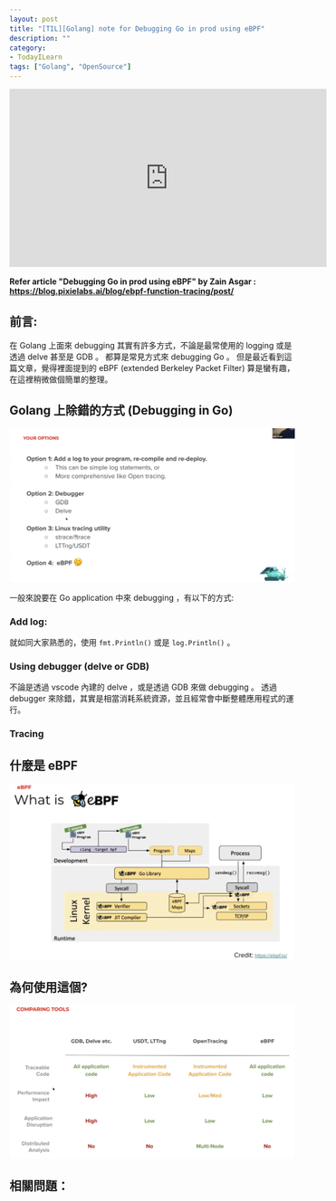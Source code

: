 ```yaml
---
layout: post
title: "[TIL][Golang] note for Debugging Go in prod using eBPF"
description: ""
category: 
- TodayILearn
tags: ["Golang", "OpenSource"]
---
```


<iframe width="560" height="315" src="https://www.youtube.com/embed/0mxUU_--dDM" frameborder="0" allow="accelerometer; autoplay; clipboard-write; encrypted-media; gyroscope; picture-in-picture" allowfullscreen></iframe>

**Refer article "Debugging Go in prod using eBPF" by Zain Asgar : https://blog.pixielabs.ai/blog/ebpf-function-tracing/post/**

## 前言:

在 Golang 上面來 debugging 其實有許多方式，不論是最常使用的 logging 或是透過 delve 甚至是 GDB 。 都算是常見方式來 debugging Go 。 但是最近看到這篇文章，覺得裡面提到的 eBPF (extended Berkeley Packet Filter) 算是蠻有趣，在這裡稍微做個簡單的整理。


## Golang 上除錯的方式 (Debugging in Go)

![](../images/2020/0921-1.png)

一般來說要在 Go application 中來 debugging ，有以下的方式:

### **Add log:**

就如同大家熟悉的，使用 `fmt.Println()` 或是 `log.Println()` 。

### **Using debugger (delve or GDB)**

不論是透過 vscode 內建的 delve ，或是透過 GDB 來做 debugging 。 透過 debugger 來除錯，其實是相當消耗系統資源，並且經常會中斷整體應用程式的運行。



### Tracing 



## 什麼是 eBPF

![](../images/2020/0921-3.png)





## 為何使用這個?

![](../images/2020/0921-2.png)





## 相關問題：

